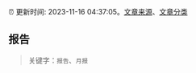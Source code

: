 :alarm_clock: 更新时间: 2023-11-16 04:37:05。[文章来源](/README.md)、[文章分类](/TAGS.md)

## 报告


> 关键字：`报告`、`月报`



